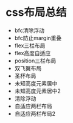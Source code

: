 
# css布局总结
* bfc清除浮动
* bfc防止margin重叠
* flex三栏布局
* flex高度自适应
* position三栏布局
* 双飞翼布局
* 圣杯布局
* 未知高度元素居中
* 未知高度元素居中2
* 清除浮动
* 自适应两栏布局
* 自适应两栏布局2

